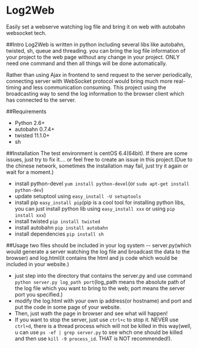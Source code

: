Log2Web
=======

Easily set a webserve watching log file and bring it on web with autobahn websocket tech.

##Intro
Log2Web is written in python including several libs like autobahn, twisted, sh, queue and threading. you can bring the log file information of your project to the web page without any change in your project. ONLY need one command and then all things will be done automatically.

Rather than using Ajax in frontend to send request to the server periodically, connecting server with WebSocket protocol would bring much more real-timing and less communication consuming. This project using the broadcasting way to send the log information to the browser client which has connected to the server. 

##Requirements
* Python 2.6+
* autobahn 0.7.4+
* twisted 11.1.0+
* sh

##Installation
The test environment is centOS 6.4(64bit). If there are some issues, just try to fix it.... or feel free to create an issue in this project.(Due to the chinese network, sometimes the installation may fail, just try it again or wait for a moment.)
* install python-devel `yum install python-devel`(or `sudo apt-get install python-dev`)
* update setuptool using `easy_install -U setuptools`
* install pip `easy_install pip`(pip is a cool tool for installing python libs, you can just install python lib using `easy_install xxx` or using `pip install xxx`)
* install twisted `pip install twisted`
* install autobahn `pip install autobahn`
* install dependencies `pip install sh`

##Usage
two files should be included in your log system -- server.py(which would generate a server watching the log file and broadcast the data to the browser) and log.html(it contains the html and js code which would be included in your website.)
* just step into the directory that contains the server.py and use command `python server.py log_path port`(log_path means the absolute path of the log file which you want to bring to the web; port means the server port you specified.)
* modify the log.html with your own ip address(or hostname) and port and put the code in some page of your website.
* Then, just wath the page in browser and see what will happen!
* If you want to stop the server, just use `ctrl+c` to stop it. NEVER use `ctrl+d`, there is a thread process which will not be killed in this way(well, u can use `ps -ef | grep server.py` to see whch one should be killed and then use `kill -9 process_id`. THAT is NOT recommended!).
